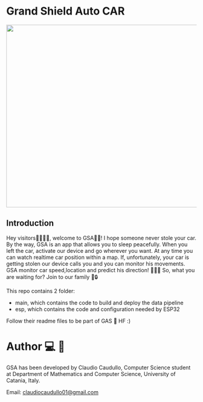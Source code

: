 # Grand Shield Auto CAR

 <img width="860" height="482" src="https://i.postimg.cc/9F6hcmbc/logo.png">

## Introduction
Hey visitors🚶‍♀️🚶‍♂️, welcome to GSA🧙‍♂️!
I hope someone never stole your car. By the way, GSA is an app that allows you to sleep peacefully.
When you left the car, activate our device and go wherever you want. At any time you can watch realtime car position within a map. If, unfortunately, your car is getting stolen our device calls you and you can monitor his movements. GSA monitor car speed,location and predict his direction! 🤩🤩🤩
So, what you are waiting for? Join to our family 🚗🔒

This repo contains 2 folder:
- main, which contains the code to build and deploy the data pipeline 
- esp, which contains the code and configuration needed by ESP32

Follow their readme files to be part of GAS 🧬
HF :) 

# Author 💻 👦
GSA has been developed by Claudio Caudullo, Computer Science student at Department of Mathematics and Computer Science, University of Catania, Italy. 

Email: claudiocaudullo01@gmail.com

